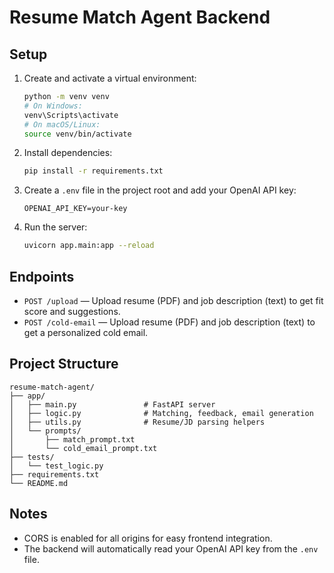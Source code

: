 # Resume Match Agent Backend

## Setup

1. Create and activate a virtual environment:
   ```bash
   python -m venv venv
   # On Windows:
   venv\Scripts\activate
   # On macOS/Linux:
   source venv/bin/activate
   ```
2. Install dependencies:
   ```bash
   pip install -r requirements.txt
   ```
3. Create a `.env` file in the project root and add your OpenAI API key:
   ```env
   OPENAI_API_KEY=your-key
   ```
4. Run the server:
   ```bash
   uvicorn app.main:app --reload
   ```

## Endpoints

- `POST /upload` — Upload resume (PDF) and job description (text) to get fit score and suggestions.
- `POST /cold-email` — Upload resume (PDF) and job description (text) to get a personalized cold email.

## Project Structure

```
resume-match-agent/
├── app/
│   ├── main.py               # FastAPI server
│   ├── logic.py              # Matching, feedback, email generation
│   ├── utils.py              # Resume/JD parsing helpers
│   └── prompts/
│       ├── match_prompt.txt
│       └── cold_email_prompt.txt
├── tests/
│   └── test_logic.py
├── requirements.txt
└── README.md
```

## Notes
- CORS is enabled for all origins for easy frontend integration.
- The backend will automatically read your OpenAI API key from the `.env` file. 